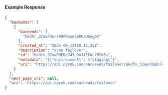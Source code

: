 <!-- Code generated for API Clients. DO NOT EDIT. -->

#### Example Response

```json
{
  "backends": [
    {
      "backends": [
        "bkdhr_32awFhor798PQwuelBRHaOSegGK"
      ],
      "created_at": "2025-09-12T10:11:28Z",
      "description": "acme failover",
      "id": "bkdfo_32awFdEBn743L0uJfIEWLYMYb6s",
      "metadata": "{\"environment\": \"staging\"}",
      "uri": "https://api.ngrok.com/backends/failover/bkdfo_32awFdEBn743L0uJfIEWLYMYb6s"
    }
  ],
  "next_page_uri": null,
  "uri": "https://api.ngrok.com/backends/failover"
}
```
